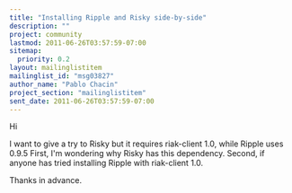 ```yaml
---
title: "Installing Ripple and Risky side-by-side"
description: ""
project: community
lastmod: 2011-06-26T03:57:59-07:00
sitemap:
  priority: 0.2
layout: mailinglistitem
mailinglist_id: "msg03827"
author_name: "Pablo Chacin"
project_section: "mailinglistitem"
sent_date: 2011-06-26T03:57:59-07:00
---
```



Hi

I want to give a try to Risky but it requires riak-client 1.0, while Ripple
uses 0.9.5
First, I'm wondering why Risky has this dependency. Second, if anyone has
tried
installing Ripple with riak-client 1.0.

Thanks in advance.
